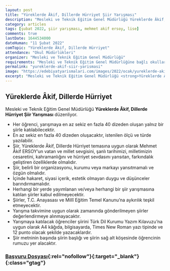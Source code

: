 ```yaml
---
layout: post
title: "Yüreklerde Âkif, Dillerde Hürriyet Şiir Yarışması"
description: "Mesleki ve Teknik Eğitim Genel Müdürlüğü Yüreklerde Âkif, Dillerde Hürriyet Şiir Yarışması düzenliyor."
category: articles
tags: [şubat 2022, şiir yarışması, mehmet akif ersoy, lise]
comments: true
lastDate: 1644534000
dateHuman: "11 Şubat 2022"
comTopic: "Yüreklerde Âkif, Dillerde Hürriyet"
attendance: "Okul Müdürlükleri"
organizer: "Mesleki ve Teknik Eğitim Genel Müdürlüğü"
requirements: "Mesleki ve Teknik Eğitim Genel Müdürlüğüne bağlı okullarda öğrenim gören öğrenciler katılabilecektir"
permalink: "yureklerde-akif-siir-yarismasi"
image: "https://edebiyatyarismalari.com/images/2022/ocak/yureklerde-akif-dillerde-hurriyet-siir-yarismasi.jpg"
excerpt: "Mesleki ve Teknik Eğitim Genel Müdürlüğü <strong>Yüreklerde Âkif, Dillerde Hürriyet Şiir Yarışması</strong> düzenliyor."
---
```


## Yüreklerde Âkif, Dillerde Hürriyet
Mesleki ve Teknik Eğitim Genel Müdürlüğü **Yüreklerde Âkif, Dillerde Hürriyet Şiir Yarışması** düzenliyor.  

- Her öğrenci, yarışmaya en az sekiz en fazla 40 dizeden oluşan yalnız bir şiirle katılabilecektir.
- En az sekiz en fazla 40 dizeden oluşacaktır, istenilen ölçü ve türde yazılabilir.
- Şiir, Yüreklerde Âkif, Dillerde Hürriyet temasına uygun olarak Mehmet Âkif ERSOY’un vatan ve millet sevgisini, şanlı tarihimizi, milletimizin cesaretini, kahramanlığını ve hürriyet sevdasını yansıtan, farkındalık geliştiren özelliklerde olmalıdır.
- Şiir, belirli bir organizasyonu, kurumu veya markayı yansıtmamalı ve özgün olmalıdır.
- İçinde hakaret, siyasi içerik, estetik olmayan duygu ve düşünceler barındırmamalıdır.
- Herhangi bir yerde yayımlanan ve/veya herhangi bir şiir yarışmasına katılan şiirler kabul edilmeyecektir.
- Şiirler, T.C. Anayasası ve Millî Eğitim Temel Kanunu’na aykırılık teşkil etmeyecektir.
- Yarışma takvimine uygun olarak zamanında gönderilmeyen şiirler değerlendirmeye alınmayacaktır.
- Yarışmaya katılacak öğrenciler şiirini Türk Dil Kurumu Yazım Kılavuzu’na uygun olarak A4 kâğıda, bilgisayarda, Times New Roman yazı tipinde ve 12 punto olacak şekilde yazacaklardır.
- Şiir metninin başında şiirin başlığı ve şiirin sağ alt köşesinde öğrencinin rumuzu yer alacaktır.

### [Başvuru Dosyası](http://celtik.meb.gov.tr/meb_iys_dosyalar/2022_01/03101433_Yiir_yarYYmasY_Yartname.docx){:rel="nofollow"}{:target="_blank"}{:class="gtag"}